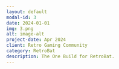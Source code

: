 ```yaml
---
layout: default
modal-id: 3
date: 2024-01-01
img: 3.png
alt: image-alt
project-date: Apr 2024
client: Retro Gaming Community
category: RetroBat
description: The One Build for RetroBat.
---
```


